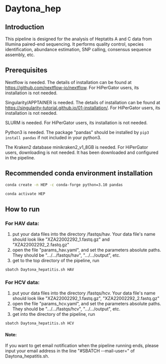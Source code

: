 # Daytona_hep        

## Introduction

This pipeline is designed for the analysis of Heptatits A and C data from Illumina paired-end sequencing. It performs quality control, species identification, abundance estimation, SNP calling, consensus sequence assembly, etc.

## Prerequisites
Nextflow is needed. The details of installation can be found at https://github.com/nextflow-io/nextflow. For HiPerGator users, its installation is not needed. 

Singularity/APPTAINER is needed. The details of installation can be found at https://singularity-tutorial.github.io/01-installation/. For HiPerGator users, its installation is not needed.

SLURM is needed. For HiPerGator users, its installation is not needed.

Python3 is needed. The package "pandas" should be installed by ``` pip3 install pandas ``` if not included in your python3.

The Kraken2 database minikraken2_v1_8GB is needed. For HiPerGator users, downloading is not needed. It has been downloaded and configured in the pipeline.

## Recommended conda environment installation
   ```bash
   conda create -n HEP -c conda-forge python=3.10 pandas
   ```
   ```bash
   conda activate HEP
   ```


## How to run

### For HAV data: 
1. put your data files into the directory /fastqs/hav. Your data file's name should look like  "XZA22002292_1.fastq.gz" and "XZA22002292_2.fastq.gz" 
2. open the file "params_hav.yaml", and set the parameters absolute paths. They should be ".../.../fastqs/hav", ".../.../output", etc. 
3. get to the top directory of the pipeline, run 
```bash
sbatch Daytona_hepatitis.sh HAV
```
### For HCV data: 
1. put your data files into the directory /fastqs/hcv. Your data file's name should look like "XZA22002292_1.fastq.gz", "XZA22002292_2.fastq.gz" 
2. open the file "params_hcv.yaml", and set the parameters absolute paths. They should be ".../.../fastqs/hcv", ".../.../output", etc. 
3. get into the directory of the pipeline, run 
```bash
sbatch Daytona_hepatitis.sh HCV
```
#### Note:      
If you want to get email notification when the pipeline running ends, please input your email address in the line "#SBATCH --mail-user=<EMAIL>" of Daytona_hepatitis.sh.  

